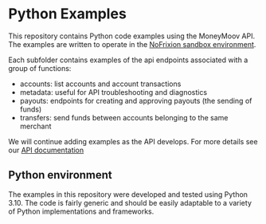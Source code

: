 # Python Examples
This repository contains Python code examples using the MoneyMoov API. The examples are written to operate in the [NoFrixion sandbox environment](https://docs.nofrixion.com/reference/sandbox).

Each subfolder contains examples of the api endpoints associated with a group of functions:

- accounts: list accounts and account transactions
- metadata: useful for API troubleshooting and diagnostics
- payouts: endpoints for creating and approving payouts (the sending of funds)
- transfers: send funds between accounts belonging to the same merchant

We will continue adding examples as the API develops. For more details see our [API documentation](https://docs.nofrixion.com)

## Python environment

The examples in this repository were developed and tested using Python 3.10. The code is fairly generic and should be easily adaptable to a variety of Python implementations and frameworks.